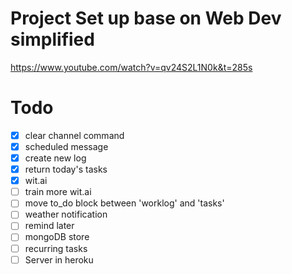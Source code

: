 # Project Set up base on Web Dev simplified
https://www.youtube.com/watch?v=qv24S2L1N0k&t=285s

# Todo
- [x] clear channel command 
- [x] scheduled message
- [x] create new log
- [x] return today's tasks
- [x] wit.ai
- [ ] train more wit.ai
- [ ] move to_do block between 'worklog' and 'tasks'
- [ ] weather notification
- [ ] remind later
- [ ] mongoDB store
- [ ] recurring tasks
- [ ] Server in heroku
